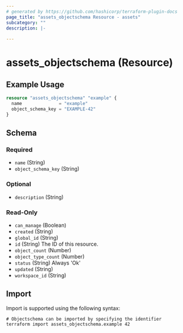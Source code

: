 ```yaml
---
# generated by https://github.com/hashicorp/terraform-plugin-docs
page_title: "assets_objectschema Resource - assets"
subcategory: ""
description: |-
  
---
```


# assets_objectschema (Resource)



## Example Usage

```terraform
resource "assets_objectschema" "example" {
  name              = "example"
  object_schema_key = "EXAMPLE-42"
}
```

<!-- schema generated by tfplugindocs -->
## Schema

### Required

- `name` (String)
- `object_schema_key` (String)

### Optional

- `description` (String)

### Read-Only

- `can_manage` (Boolean)
- `created` (String)
- `global_id` (String)
- `id` (String) The ID of this resource.
- `object_count` (Number)
- `object_type_count` (Number)
- `status` (String) Always 'Ok'
- `updated` (String)
- `workspace_id` (String)

## Import

Import is supported using the following syntax:

```shell
# Objectschema can be imported by specifying the identifier
terraform import assets_objectschema.example 42
```

